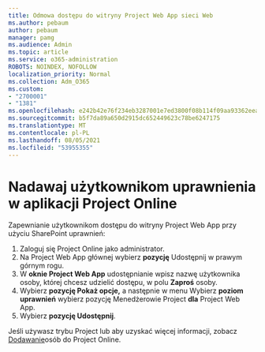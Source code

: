 ```yaml
---
title: Odmowa dostępu do witryny Project Web App sieci Web
ms.author: pebaum
author: pebaum
manager: pamg
ms.audience: Admin
ms.topic: article
ms.service: o365-administration
ROBOTS: NOINDEX, NOFOLLOW
localization_priority: Normal
ms.collection: Adm_O365
ms.custom:
- "2700001"
- "1381"
ms.openlocfilehash: e242b42e76f234eb3287001e7ed3800f08b114f09aa93362eea215109ea7bac5
ms.sourcegitcommit: b5f7da89a650d2915dc652449623c78be6247175
ms.translationtype: MT
ms.contentlocale: pl-PL
ms.lasthandoff: 08/05/2021
ms.locfileid: "53955355"
---
```

# <a name="give-users-permissions-in-project-online"></a>Nadawaj użytkownikom uprawnienia w aplikacji Project Online

Zapewnianie użytkownikom dostępu do witryny Project Web App przy użyciu SharePoint uprawnień:

1. Zaloguj się Project Online jako administrator.
2. Na Project Web App głównej wybierz **pozycję** Udostępnij w prawym górnym rogu.
3. W **oknie Project Web App** udostępnianie wpisz nazwę użytkownika osoby, której chcesz udzielić dostępu, w polu **Zaproś** osoby.
4. Wybierz **pozycję Pokaż opcje,** a następnie w menu Wybierz **poziom uprawnień** wybierz pozycję Menedżerowie Project **dla** Project Web App.
5. Wybierz **pozycję Udostępnij**.

Jeśli używasz trybu Project lub aby uzyskać więcej informacji, zobacz [Dodawanie](https://docs.microsoft.com/projectonline/step-2-add-people-to-project-online)osób do Project Online.
